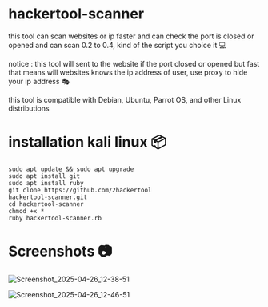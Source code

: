 # hackertool-scanner
this tool can scan websites or ip faster and can check the port is closed or opened and can scan 0.2 to 0.4, kind of the script you choice it 💻

notice : this tool will sent to the website if the port closed or opened but fast that means will websites knows the ip address of user, use proxy to hide your ip address 🎭

this tool is compatible with Debian, Ubuntu, Parrot OS, and other Linux distributions

<h1>installation kali linux 📦</h1>

```
sudo apt update && sudo apt upgrade
sudo apt install git
sudo apt install ruby
git clone https://github.com/2hackertool
hackertool-scanner.git
cd hackertool-scanner
chmod +x *
ruby hackertool-scanner.rb
```

<h1>Screenshots 📷</h1>

![Screenshot_2025-04-26_12-38-51](https://github.com/user-attachments/assets/82792418-6e65-426a-9a79-748d08029f10)

![Screenshot_2025-04-26_12-46-51](https://github.com/user-attachments/assets/9a5e0db6-6715-44a8-bd83-903593caf193)
